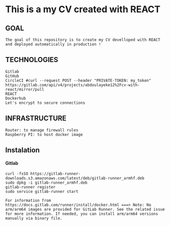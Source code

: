 # This is a my CV created with REACT

## GOAL
```The goal of this repository is to create my CV develloped with REACT and deployed automatically in production ! ```

## TECHNOLOGIES
```
Gitlab
GitHub
CircleCI #curl --request POST --header "PRIVATE-TOKEN: my_token" https://gitlab.com/api/v4/projects/abdoulayeke12%2Fcv-with-react/mirror/pull
REACT
Dockerhub
Let's encrypt to secure connections
```
## INFRASTRUCTURE
```
Router: to manage firewall rules
Raspberry PI: to host docker image
```
## Instalation
#### Gitlab
```
curl -fsSO https://gitlab-runner-downloads.s3.amazonaws.com/latest/deb/gitlab-runner_armhf.deb
sudo dpkg -i gitlab-runner_armhf.deb
gitlab-runner register
sudo service gitlab-runner start

For information from https://docs.gitlab.com/runner/install/docker.html ===> Note: No arm/arm64 images are provided for GitLab Runner. See the related issue for more information. If needed, you can install arm/arm64 versions manually via binary file.
```
